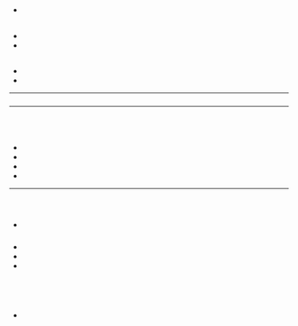 # 

## 





- 



## 

- 

- 

## 

### 

- 

- 

---



### 





















---











![]()













![]()



![]()

> 

### 



#### 





- 
- []()
- 
- 

---





#### 











![]()



![]()

### 

















- []()

### 



- 

- 

- 





![]()



![]()

![]()

## 

- []()

